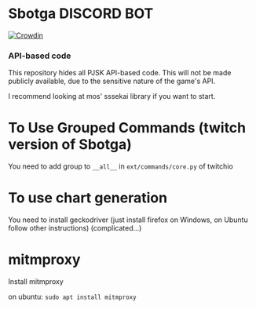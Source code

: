 # Sbotga DISCORD BOT
[![Crowdin](https://badges.crowdin.net/sbotga/localized.svg)](https://crowdin.com/project/sbotga)

### API-based code
This repository hides all PJSK API-based code. This will not be made publicly available, due to the sensitive nature of the game's API.

I recommend looking at mos' sssekai library if you want to start.

# To Use Grouped Commands (twitch version of Sbotga)
You need to add group to `__all__` in `ext/commands/core.py` of twitchio

# To use chart generation
You need to install geckodriver (just install firefox on Windows, on Ubuntu follow other instructions) (complicated...)

# mitmproxy
Install mitmproxy

on ubuntu: `sudo apt install mitmproxy`